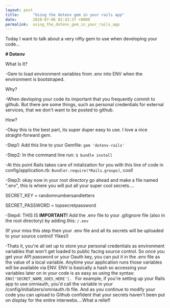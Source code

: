 ```yaml
---
layout: post
title:      "Using the dotenv gem in your rails app"
date:       2020-07-06 02:43:37 +0000
permalink:  using_the_dotenv_gem_in_your_rails_app
---
```



Today I want to talk about a very nifty gem to use when developing your code...

**# Dotenv**

What Is It?

-Gem to load environment variables from .env into ENV when the environment is bootstraped.

Why?

-When devloping your code its important that you frequently commit to github. But there are some things, such as personal credentials for external services, that we don't want to be posted to github. 

How? 

-Okay this is the best part, its super duper easy to use. I love a nice straight-forward gem.

-Step1: Add this line to your Gemfile: `gem 'dotenv-rails'`

-Step2: In the command line run: `$ bundle install `

-At this point Rails takes care of initalization for you with this line of code in config/application.rb: `Bundler.require(*Rails.groups)`, cool! 

-Step3: okay now in your root directory go ahead and make a file named ".env", this is where you will put all your super cool secrets....

SECRET_KEY = randomnumbersandletters

SECRET_PASSWORD = topsecretpassword

-Step4: THIS IS **IMPORTANT!** Add the .env file to your .gitignore file (also in the root directory) by adding this: 
`/.env`

(If your miss this step then your .env file and all its secrets will be uploaded to your source control! Yikes!)

-Thats it, you're all set up to store your personal credentials as environment variables that won't get loaded to public facing source control. So once you get your API password or your Oauth key, you can put it in the .env file as the value of a local variable. Anytime your application runs those variables will be available via ENV. ENV is basically a hash so accessing your variables later on in your code is as easy as using the syntax: 
`ENV['SECRET_NAME_GOES_HERE']. `
For example, if you're setting up your Rails app to use omniauth, you'd call the variable in your /config/initializers/omniauth.rb file. And as you continue to modify your code you can upload to Github confident that your secrets haven't been put on display for the entire interwebs....What a relief! 
